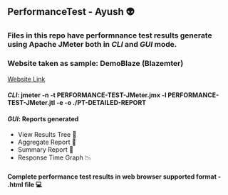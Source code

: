 ## PerformanceTest - Ayush :alien:
### Files in this repo have performnance test results generate using Apache JMeter both in *CLI* and *GUI* mode.
### Website taken as sample: DemoBlaze (Blazemter)
[Website Link](https://www.demoblaze.com)
#### ***CLI***: jmeter -n -t PERFORMANCE-TEST-JMeter.jmx -l PERFORMANCE-TEST-JMeter.jtl -e -o ./PT-DETAILED-REPORT
#### ***GUI***: Reports generated
* View Results Tree :page_facing_up:
* Aggregate Report :page_facing_up:
* Summary Report :page_facing_up:
* Response Time Graph :chart_with_downwards_trend:
#### Complete performance test results in web browser supported format - .html file :computer:
